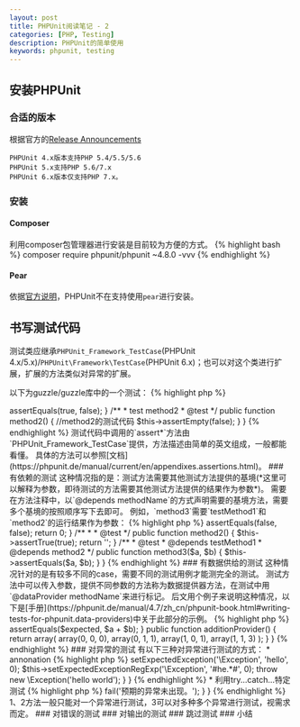 ```yaml
---
layout: post
title: PHPUnit阅读笔记 - 2
categories: [PHP, Testing]
description: PHPUnit的简单使用
keywords: phpunit, testing
---
```

## 安装PHPUnit

### 合适的版本

根据官方的[Release Announcements](https://github.com/sebastianbergmann/phpunit/wiki)

    PHPUnit 4.x版本支持PHP 5.4/5.5/5.6
    PHPUnit 5.x支持PHP 5.6/7.x
    PHPUnit 6.x版本仅支持PHP 7.x。

### 安装

#### Composer

利用composer包管理器进行安装是目前较为方便的方式。
{% highlight bash %}
composer require phpunit/phpunit ~4.8.0 -vvv
{% endhighlight %}

#### Pear

依据[官方说明](https://github.com/sebastianbergmann/phpunit/wiki/End-of-Life-for-PEAR-Installation-Method)，PHPUnit不在支持使用`pear`进行安装。

## 书写测试代码

测试类应继承`PHPUnit_Framework_TestCase`(PHPUnit 4.x/5.x)/`PHPUnit\Framework\TestCase`(PHPUnit 6.x)；也可以对这个类进行扩展，扩展的方法类似对异常的扩展。

以下为guzzle/guzzle库中的一个测试：
{% highlight php %}
<?php
namespace GuzzleHttp\Tests\Event;
//use ...;
class ConnectExceptionTest extends \PHPUnit_Framework_TestCase
{
    public function testHasNoResponse()
    {
        //...测试代码
    }
}
{% endhighlight %}

### 简单的测试

测试类一般按照`*Test`的方式命名，`*`一般为要测试的类名。

测试方法一般都以`test*`的方式命名，`*`一般为要测试的类中的方法名；也可以在方法注释中加入`@test`注解标记为测试方法。

下列两种书写方法均为测试方法：
{% highlight php %}
<?php
class FooTest extends PHPUnit_Framework_TestCase
{
    public function testMethod1()
    {
        //method1的测试代码
        $this->assertEquals(true, false);
    }
    /**
     * test method2
     * @test
     */
    public function method2()
    {
        //method2的测试代码
        $this->assertEmpty(false);
    }
}
{% endhighlight %}

测试代码中调用的`assert*`方法由`PHPUnit_Framework_TestCase`提供，方法描述由简单的英文组成，一般都能看懂。

具体的方法可以参照[文档](https://phpunit.de/manual/current/en/appendixes.assertions.html)。

### 有依赖的测试

这种情况指的是：测试方法需要其他测试方法提供的基境(*这里可以解释为参数，即待测试的方法需要其他测试方法提供的结果作为参数*)。

需要在方法注释中，以`@depends methodName`的方式声明需要的基境方法，需要多个基境的按照顺序写下去即可。

例如，`method3`需要`testMethod1`和`method2`的运行结果作为参数：

{% highlight php %}
<?php
namespace Foo;

use PHPUnit_Framework_TestCase;

class FooTest extends PHPUnit_Framework_TestCase
{

    public function testMethod1()
    {
        $this->assertEquals(false, false);
        return 0;
    }

    /**
     * 
     * @test
     */
    public function method2()
    {
        $this->assertTrue(true);
        return '';
    }

    /**
     * @test
     * @depends testMethod1
     * @depends method2
     */
    public function method3($a, $b)
    {
        $this->assertEquals($a, $b);
    }

}
{% endhighlight %}

### 有数据供给的测试

这种情况针对的是有较多不同的case，需要不同的测试用例才能测完全的测试。

测试方法中可以传入参数，提供不同参数的方法称为数据提供器方法，在测试中用`@dataProvider methodName`来进行标记。

后文用个例子来说明这种情况，以下是[手册](https://phpunit.de/manual/4.7/zh_cn/phpunit-book.html#writing-tests-for-phpunit.data-providers)中关于此部分的示例。

{% highlight php %}
<?php
class DataTest extends PHPUnit_Framework_TestCase
{
    /**
     * @dataProvider additionProvider
     */
    public function testAdd($a, $b, $expected)
    {
        $this->assertEquals($expected, $a + $b);
    }

    public function additionProvider()
    {
        return array(
          array(0, 0, 0),
          array(0, 1, 1),
          array(1, 0, 1),
          array(1, 1, 3)
        );
    }
}
{% endhighlight %}

### 对异常的测试

有以下三种对异常进行测试的方式：

* annonation

{% highlight php %}
<?php
class DataTest extends PHPUnit_Framework_TestCase
{
    /**
     * @expectedException \Exception
     * @expectedExceptionCode 0
     * @expectedExceptionMessage hello
     * @expectedExceptionMessageRegExp #^he.*#
     */
    public function testCatchExceptionAnnotation()
    {
        throw new \Exception('hello world');
    }
}
{% endhighlight %}

* 调用setException系列方法

{% highlight php %}
<?php
class DataTest extends PHPUnit_Framework_TestCase
{
    public function testCacheExceptionFunction() {
        $this->setExpectedException('\Exception', 'hello', 0);
        $this->setExpectedExceptionRegExp('\Exception', '#he.*#', 0);
        throw new \Exception('hello world');
    }
}
{% endhighlight %}

* 利用try...catch...特定测试

{% highlight php %}
<?php
class ExceptionTest extends PHPUnit_Framework_TestCase {
    public function testException() {
        try {
            // ... 预期会引发异常的代码 ...
        }

        catch (InvalidArgumentException $expected) {
            return;
        }

        $this->fail('预期的异常未出现。');
    }
}
{% endhighlight %}

1、2方法一般只能对一个异常进行测试，3可以对多种多个异常进行测试，视需求而定。

### 对错误的测试



### 对输出的测试

### 跳过测试

### 小结
